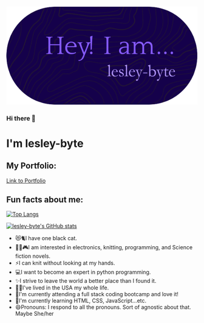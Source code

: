  ![header](./assets/github-header-image.png)

### Hi there 👋

# I'm lesley-byte

## My Portfolio:

[Link to Portfolio](https://lesley-byte.github.io/lesley-byte-portfolio/)

## Fun facts about me:

[![Top Langs](https://github-readme-stats.vercel.app/api/top-langs/?username=lesley-byte&layout=compact&theme=radical&bg_color=00000000)](https://github.com/lesley-byte/github-readme-stats)

[![lesley-byte's GitHub stats](https://github-readme-stats.vercel.app/api?username=lesley-byte&theme=radical&bg_color=00000000&show_icons=true)](https://github.com/lesley-byte&theme=radical&bg_color=00000000/github-readme-stats)

- 😻🐈I have one black cat.
- 🎈🧶🎮I am interested in electronics, knitting, programming, and Science fiction novels.
- ⚡I can knit without looking at my hands.
- 💻I want to become an expert in python programming.
- ✨I strive to leave the world a better place than I found it.
- 🐱‍🚀I've lived in the USA my whole life.
- 🔭I'm currently attending a full stack coding bootcamp and love it!
- 🌱I'm currently learning HTML, CSS, JavaScript...etc.
- 😄Pronouns: I respond to all the pronouns. Sort of agnostic about that.  Maybe She/her
<!--
**lesley-byte/lesley-byte** is a ✨ _special_ ✨ repository because its `README.md` (this file) appears on your GitHub profile.

Here are some ideas to get you started:

- 🔭 I’m currently working on ...
- 🌱 I’m currently learning ...
- 👯 I’m looking to collaborate on ...
- 🤔 I’m looking for help with ...
- 💬 Ask me about ...
- 📫 How to reach me: ...
- 😄 Pronouns: ...
- ⚡ Fun fact: ...
-->
